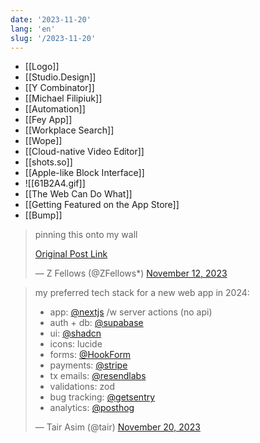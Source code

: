 ```yaml
---
date: '2023-11-20'
lang: 'en'
slug: '/2023-11-20'
---
```


- [[Logo]]
- [[Studio.Design]]
- [[Y Combinator]]
- [[Michael Filipiuk]]
- [[Automation]]
- [[Fey App]]
- [[Workplace Search]]
- [[Wope]]
- [[Cloud-native Video Editor]]
- [[shots.so]]
- [[Apple-like Block Interface]]
- ![[61B2A4.gif]]
- [[The Web Can Do What]]
- [[Getting Featured on the App Store]]
- [[Bump]]

<blockquote class="twitter-tweet">

pinning this onto my wall

[Original Post Link](https://t.co/QTstIwTIKt)

&mdash; Z Fellows (@ZFellows*) [November 12, 2023](https://twitter.com/ZFellows*/status/1723813958698610836?ref_src=twsrc%5Etfw)

</blockquote>

<blockquote class="twitter-tweet">

my preferred tech stack for a new web app in 2024:

- app: [@nextjs](https://twitter.com/nextjs?ref_src=twsrc%5Etfw) /w server actions (no api)
- auth + db: [@supabase](https://twitter.com/supabase?ref_src=twsrc%5Etfw)
- ui: [@shadcn](https://twitter.com/shadcn?ref_src=twsrc%5Etfw)
- icons: lucide
- forms: [@HookForm](https://twitter.com/HookForm?ref_src=twsrc%5Etfw)
- payments: [@stripe](https://twitter.com/stripe?ref_src=twsrc%5Etfw)
- tx emails: [@resendlabs](https://twitter.com/resendlabs?ref_src=twsrc%5Etfw)
- validations: zod
- bug tracking: [@getsentry](https://twitter.com/getsentry?ref_src=twsrc%5Etfw)
- analytics: [@posthog](https://twitter.com/posthog?ref_src=twsrc%5Etfw)

&mdash; Tair Asim (@tair) [November 20, 2023](https://twitter.com/tair/status/1726631560752115840?ref_src=twsrc%5Etfw)

</blockquote>
